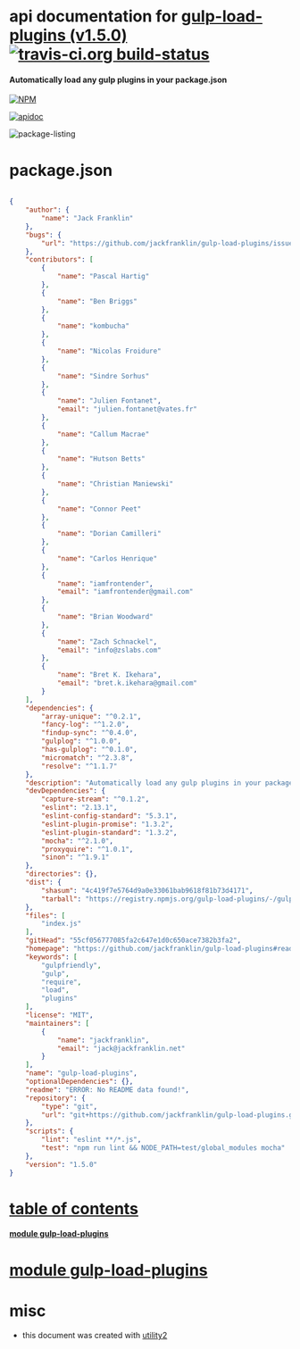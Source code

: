 # api documentation for  [gulp-load-plugins (v1.5.0)](https://github.com/jackfranklin/gulp-load-plugins#readme)  [![travis-ci.org build-status](https://api.travis-ci.org/npmdoc/node-npmdoc-gulp-load-plugins.svg)](https://travis-ci.org/npmdoc/node-npmdoc-gulp-load-plugins)
#### Automatically load any gulp plugins in your package.json

[![NPM](https://nodei.co/npm/gulp-load-plugins.png?downloads=true)](https://www.npmjs.com/package/gulp-load-plugins)

[![apidoc](https://npmdoc.github.io/node-npmdoc-gulp-load-plugins/build/screen-capture.buildNpmdoc.browser._2Fhome_2Ftravis_2Fbuild_2Fnpmdoc_2Fnode-npmdoc-gulp_load_plugins_2Ftmp_2Fbuild_2Fapidoc.html.png)](https://npmdoc.github.io/node-npmdoc-gulp-load-plugins/build..beta..travis-ci.org/apidoc.html)

![package-listing](https://npmdoc.github.io/node-npmdoc-gulp-load-plugins/build/screen-capture.npmPackageListing.svg)



# package.json

```json

{
    "author": {
        "name": "Jack Franklin"
    },
    "bugs": {
        "url": "https://github.com/jackfranklin/gulp-load-plugins/issues"
    },
    "contributors": [
        {
            "name": "Pascal Hartig"
        },
        {
            "name": "Ben Briggs"
        },
        {
            "name": "kombucha"
        },
        {
            "name": "Nicolas Froidure"
        },
        {
            "name": "Sindre Sorhus"
        },
        {
            "name": "Julien Fontanet",
            "email": "julien.fontanet@vates.fr"
        },
        {
            "name": "Callum Macrae"
        },
        {
            "name": "Hutson Betts"
        },
        {
            "name": "Christian Maniewski"
        },
        {
            "name": "Connor Peet"
        },
        {
            "name": "Dorian Camilleri"
        },
        {
            "name": "Carlos Henrique"
        },
        {
            "name": "iamfrontender",
            "email": "iamfrontender@gmail.com"
        },
        {
            "name": "Brian Woodward"
        },
        {
            "name": "Zach Schnackel",
            "email": "info@zslabs.com"
        },
        {
            "name": "Bret K. Ikehara",
            "email": "bret.k.ikehara@gmail.com"
        }
    ],
    "dependencies": {
        "array-unique": "^0.2.1",
        "fancy-log": "^1.2.0",
        "findup-sync": "^0.4.0",
        "gulplog": "^1.0.0",
        "has-gulplog": "^0.1.0",
        "micromatch": "^2.3.8",
        "resolve": "^1.1.7"
    },
    "description": "Automatically load any gulp plugins in your package.json",
    "devDependencies": {
        "capture-stream": "^0.1.2",
        "eslint": "2.13.1",
        "eslint-config-standard": "5.3.1",
        "eslint-plugin-promise": "1.3.2",
        "eslint-plugin-standard": "1.3.2",
        "mocha": "^2.1.0",
        "proxyquire": "^1.0.1",
        "sinon": "^1.9.1"
    },
    "directories": {},
    "dist": {
        "shasum": "4c419f7e5764d9a0e33061bab9618f81b73d4171",
        "tarball": "https://registry.npmjs.org/gulp-load-plugins/-/gulp-load-plugins-1.5.0.tgz"
    },
    "files": [
        "index.js"
    ],
    "gitHead": "55cf056777085fa2c647e1d0c650ace7382b3fa2",
    "homepage": "https://github.com/jackfranklin/gulp-load-plugins#readme",
    "keywords": [
        "gulpfriendly",
        "gulp",
        "require",
        "load",
        "plugins"
    ],
    "license": "MIT",
    "maintainers": [
        {
            "name": "jackfranklin",
            "email": "jack@jackfranklin.net"
        }
    ],
    "name": "gulp-load-plugins",
    "optionalDependencies": {},
    "readme": "ERROR: No README data found!",
    "repository": {
        "type": "git",
        "url": "git+https://github.com/jackfranklin/gulp-load-plugins.git"
    },
    "scripts": {
        "lint": "eslint **/*.js",
        "test": "npm run lint && NODE_PATH=test/global_modules mocha"
    },
    "version": "1.5.0"
}
```



# <a name="apidoc.tableOfContents"></a>[table of contents](#apidoc.tableOfContents)

#### [module gulp-load-plugins](#apidoc.module.gulp-load-plugins)



# <a name="apidoc.module.gulp-load-plugins"></a>[module gulp-load-plugins](#apidoc.module.gulp-load-plugins)



# misc
- this document was created with [utility2](https://github.com/kaizhu256/node-utility2)
